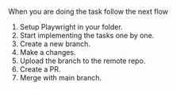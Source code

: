 When you are doing the task follow the next flow

1. Setup Playwright in your folder.
2. Start implementing the tasks one by one.
3. Create a new branch.
4. Make a changes.
5. Upload the branch to the remote repo.
6. Create a PR.
7. Merge with main branch.

